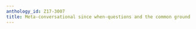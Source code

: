 ```yaml
---
anthology_id: Z17-3007
title: Meta-conversational since when-questions and the common ground
---
```


